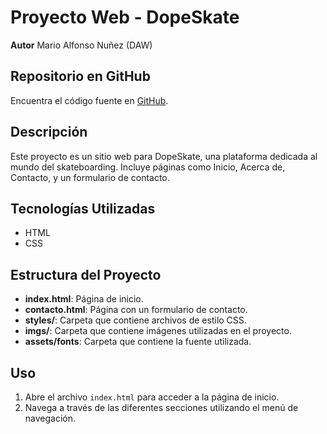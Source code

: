 # Proyecto Web - DopeSkate

**Autor** Mario Alfonso Nuñez (DAW)

## Repositorio en GitHub
Encuentra el código fuente en [GitHub]().

## Descripción
Este proyecto es un sitio web para DopeSkate, una plataforma dedicada al mundo del skateboarding. Incluye páginas como Inicio, Acerca de, Contacto, y un formulario de contacto.

## Tecnologías Utilizadas
- HTML
- CSS

## Estructura del Proyecto
- **index.html**: Página de inicio.
- **contacto.html**: Página con un formulario de contacto.
- **styles/**: Carpeta que contiene archivos de estilo CSS.
- **imgs/**: Carpeta que contiene imágenes utilizadas en el proyecto.
- **assets/fonts**: Carpeta que contiene la fuente utilizada.

## Uso
1. Abre el archivo `index.html` para acceder a la página de inicio.
2. Navega a través de las diferentes secciones utilizando el menú de navegación.

